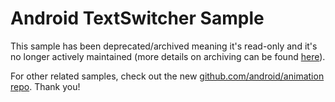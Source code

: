 
Android TextSwitcher Sample
===========================

This sample has been deprecated/archived meaning it's read-only and it's no longer actively maintained (more details on archiving can be found [here][1]).

For other related samples, check out the new [github.com/android/animation repo][2]. Thank you!

[1]: https://help.github.com/en/articles/about-archiving-repositories
[2]: https://github.com/android/animation
